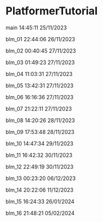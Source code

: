 # PlatformerTutorial

main   14:45:11   25/11/2023

blm_01   22:44:06   26/11/2023

blm_02   00:40:45   27/11/2023

blm_03   01:49:23   27/11/2023

blm_04   11:03:31   27/11/2023

blm_05   13:42:31   27/11/2023

blm_06   16:16:36   27/11/2023

blm_07   21:22:11   27/11/2023

blm_08   14:20:26   28/11/2023

blm_09   17:53:48   28/11/2023

blm_10   14:47:34   29/11/2023

blm_11   16:42:32   30/11/2023

blm_12   22:49:19   30/11/2023

blm_13   00:23:20   06/12/2023

blm_14   20:22:06   11/12/2023

blm_15   16:24:33   26/01/2024

blm_16   21:48:21   05/02/2024
